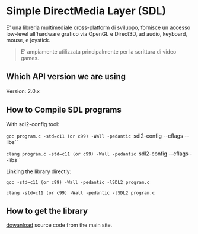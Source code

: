 # Simple DirectMedia Layer (SDL)

E' una libreria multimediale cross-platform di sviluppo, fornisce un accesso
low-level all'hardware grafico via OpenGL e Direct3D, ad audio, keyboard, mouse,
e joystick. 

> E' ampiamente utilizzata principalmente per la scrittura di video games.

## Which API version we are using

Version: 2.0.x

## How to Compile SDL programs

With sdl2-config tool:

`gcc program.c -std=c11 (or c99) -Wall -pedantic `sdl2-config --cflags --libs``

`clang program.c -std=c11 (or c99) -Wall -pedantic `sdl2-config --cflags --libs``

Linking the library directly:

`gcc -std=c11 (or c99) -Wall -pedantic -lSDL2 program.c`

`clang -std=c11 (or c99) -Wall -pedantic -lSDL2 program.c`

## How to get the library

[dowanload](https://libsdl.org) source code from the main site.
